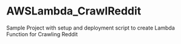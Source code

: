 # AWSLambda_CrawlReddit
 Sample Project with setup and deployment script to create Lambda Function for Crawling Reddit
